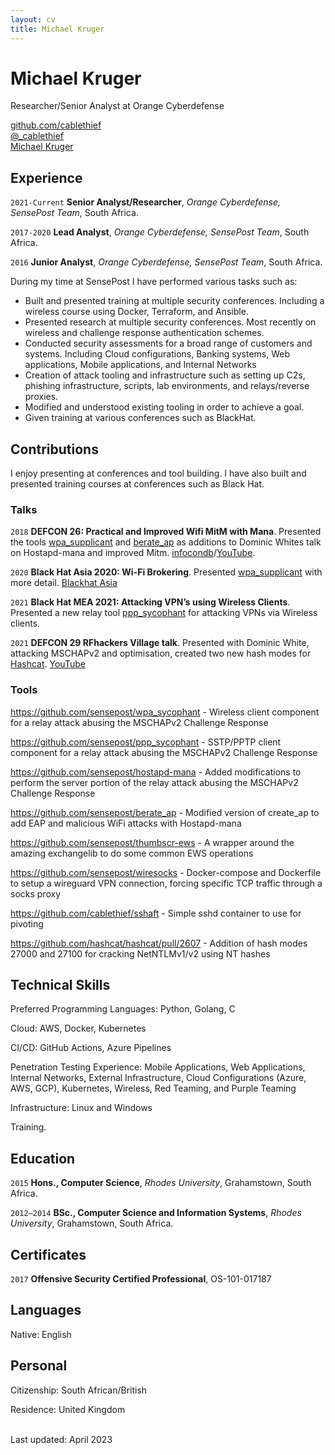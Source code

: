 ```yaml
---
layout: cv
title: Michael Kruger
---
```

# Michael Kruger
Researcher/Senior Analyst at Orange Cyberdefense

<div id="webaddress">
  <a href="https://github.com/cablethief"><i class="fab fa-github"></i> github.com/cablethief</a><br>
  <a href="https://twitter.com/_cablethief"><i class="fab fa-twitter"></i> @_cablethief</a><br>
  <a href="https://www.linkedin.com/in/michael-kruger-944aa8106/"><i class="fab fa-linkedin"></i> Michael Kruger</a>
</div>

## Experience

`2021-Current`
**Senior Analyst/Researcher**, *Orange Cyberdefense, SensePost Team*, South Africa.

`2017-2020`
**Lead Analyst**, *Orange Cyberdefense, SensePost Team*, South Africa.

`2016`
**Junior Analyst**, *Orange Cyberdefense, SensePost Team*, South Africa.

During my time at SensePost I have performed various tasks such as:

 * Built and presented training at multiple security conferences. Including a wireless course using Docker, Terraform, and Ansible. 
 * Presented research at multiple security conferences. Most recently on wireless and challenge response authentication schemes. 
 * Conducted security assessments for a broad range of customers and systems. Including Cloud configurations, Banking systems, Web applications, Mobile applications, and Internal Networks
 * Creation of attack tooling and infrastructure such as setting up C2s, phishing infrastructure, scripts, lab environments, and relays/reverse proxies. 
 * Modified and understood existing tooling in order to achieve a goal. 
 * Given training at various conferences such as BlackHat.

## Contributions

I enjoy presenting at conferences and tool building. I have also built and presented training courses at conferences such as Black Hat.

### Talks

`2018`
**DEFCON 26: Practical and Improved Wifi MitM with Mana**. Presented the tools [wpa_supplicant](https://github.com/sensepost/wpa_sycophant) and [berate_ap](https://github.com/sensepost/berate_ap) as additions to Dominic Whites talk on Hostapd-mana and improved Mitm. [infocondb](https://infocondb.org/con/def-con/def-con-26/practical-improved-wifi-mitm-with-mana)/[YouTube](https://www.youtube.com/watch?v=eYsGyvGxlpI).

`2020`
**Black Hat Asia 2020: Wi-Fi Brokering**. Presented [wpa_supplicant](https://github.com/sensepost/wpa_sycophant) with more detail. [Blackhat Asia](https://www.blackhat.com/asia-20/briefings/schedule/index.html#wi-fi-brokering-18260)

`2021`
**Black Hat MEA 2021: Attacking VPN’s using Wireless Clients**. Presented a new relay tool [ppp_sycophant](https://github.com/sensepost/ppp_sycophant) for attacking VPNs via Wireless clients.

`2021`
**DEFCON 29 RFhackers Village talk**. Presented with Dominic White, attacking MSCHAPv2 and optimisation, created two new hash modes for [Hashcat](https://github.com/hashcat/hashcat/pull/2607). [YouTube](https://www.youtube.com/watch?v=lm7Cuktpnb4)

### Tools

<https://github.com/sensepost/wpa_sycophant> - Wireless client component for a relay attack abusing the MSCHAPv2 Challenge Response

<https://github.com/sensepost/ppp_sycophant> - SSTP/PPTP client component for a relay attack abusing the MSCHAPv2 Challenge Response

<https://github.com/sensepost/hostapd-mana> - Added modifications to perform the server portion of the relay attack abusing the MSCHAPv2 Challenge Response

<https://github.com/sensepost/berate_ap> - Modified version of create_ap to add EAP and malicious WiFi attacks with Hostapd-mana

<https://github.com/sensepost/thumbscr-ews> - A wrapper around the amazing exchangelib to do some common EWS operations

<https://github.com/sensepost/wiresocks> - Docker-compose and Dockerfile to setup a wireguard VPN connection, forcing specific TCP traffic through a socks proxy

<https://github.com/cablethief/sshaft> - Simple sshd container to use for pivoting

<https://github.com/hashcat/hashcat/pull/2607> - Addition of hash modes 27000 and 27100 for cracking NetNTLMv1/v2 using NT hashes

## Technical Skills

Preferred Programming Languages: Python, Golang, C

Cloud: AWS, Docker, Kubernetes

CI/CD: GitHub Actions, Azure Pipelines

Penetration Testing Experience: Mobile Applications, Web Applications, Internal Networks, External Infrastructure, Cloud Configurations (Azure, AWS,
GCP), Kubernetes, Wireless, Red Teaming, and Purple Teaming

Infrastructure: Linux and Windows

Training.

## Education

`2015`
**Hons., Computer Science**, *Rhodes University*, Grahamstown, South Africa.

`2012–2014`
**BSc., Computer Science and Information Systems**, *Rhodes University*, Grahamstown, South Africa.


## Certificates

`2017`
**Offensive Security Certified Professional**, OS-101-017187 

## Languages

Native: English

## Personal

Citizenship: South African/British

Residence: United Kingdom

<br/>Last updated: April 2023<br/><br/>
